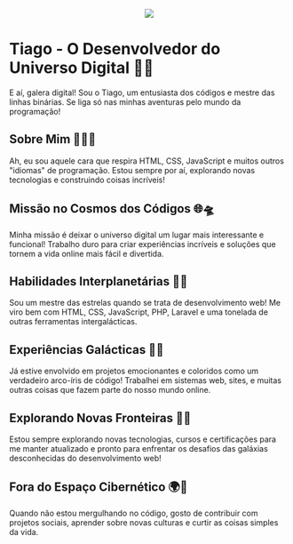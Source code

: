 <p align="center">
  <a href="https://skillicons.dev">
    <img src="https://skillicons.dev/icons?i=linux,html,css,bootstrap,tailwind,php,laravel,wordpress,mysql,sqlite,mongodb,javascript,jquery,react,nodejs,ts,godot,python,vscode,md,git,github,gitlab,stackoverflow,c" />
  </a>
</p>

# Tiago - O Desenvolvedor do Universo Digital 🌟🚀

E aí, galera digital! Sou o Tiago, um entusiasta dos códigos e mestre das linhas binárias. Se liga só nas minhas aventuras pelo mundo da programação!

## Sobre Mim 👨‍💻🌌

Ah, eu sou aquele cara que respira HTML, CSS, JavaScript e muitos outros "idiomas" de programação. Estou sempre por aí, explorando novas tecnologias e construindo coisas incríveis!

## Missão no Cosmos dos Códigos 🌐🛸

Minha missão é deixar o universo digital um lugar mais interessante e funcional! Trabalho duro para criar experiências incríveis e soluções que tornem a vida online mais fácil e divertida.

## Habilidades Interplanetárias 🚀🌌

Sou um mestre das estrelas quando se trata de desenvolvimento web! Me viro bem com HTML, CSS, JavaScript, PHP, Laravel e uma tonelada de outras ferramentas intergalácticas.

## Experiências Galácticas 🌟🌠

Já estive envolvido em projetos emocionantes e coloridos como um verdadeiro arco-íris de código! Trabalhei em sistemas web, sites, e muitas outras coisas que fazem parte do nosso mundo online.

## Explorando Novas Fronteiras 🌈✨

Estou sempre explorando novas tecnologias, cursos e certificações para me manter atualizado e pronto para enfrentar os desafios das galáxias desconhecidas do desenvolvimento web!

## Fora do Espaço Cibernético 🌍🌌

Quando não estou mergulhando no código, gosto de contribuir com projetos sociais, aprender sobre novas culturas e curtir as coisas simples da vida.
